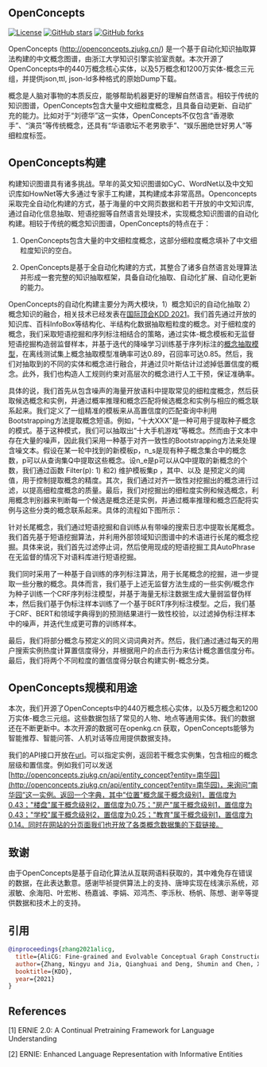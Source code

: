 ## OpenConcepts

[![License](https://img.shields.io/github/license/OpenKG-ORG/OpenConcepts?style=flat-square)](https://github.com/OpenKG-ORG/OpenConcepts/blob/master/LICENSE)
[![GitHub stars](https://img.shields.io/github/stars/OpenKG-ORG/OpenConcepts?style=flat-square)](https://github.com/OpenKG-ORG/OpenConcepts/stargazers)
[![GitHub forks](https://img.shields.io/github/forks/OpenKG-ORG/OpenConcepts?style=flat-square&color=blueviolet)](https://github.com/OpenKG-ORG/OpenConcepts/network/members)

OpenConcepts (http://openconcepts.zjukg.cn/) 是一个基于自动化知识抽取算法构建的中文概念图谱，由浙江大学知识引擎实验室贡献。本次开源了OpenConcepts中的440万概念核心实体，以及5万概念和1200万实体-概念三元组，并提供json,ttl, json-ld多种格式的原始Dump下载。

概念是人脑对事物的本质反应，能够帮助机器更好的理解自然语言。相较于传统的知识图谱，OpenConcepts包含大量中文细粒度概念，且具备自动更新、自动扩充的能力。比如对于“刘德华”这一实体，OpenConcepts不仅包含“香港歌手”、“演员”等传统概念，还具有“华语歌坛不老男歌手”、“娱乐圈绝世好男人”等细粒度标签。

## OpenConcepts构建

构建知识图谱具有诸多挑战。早年的英文知识图谱如CyC、WordNet以及中文知识库如HowNet等大多通过专家手工构建，其构建成本非常高昂。Openconcepts采取完全自动化构建的方式，基于海量的中文网页数据和若干开放的中文知识库,通过自动化信息抽取、短语挖掘等自然语言处理技术，实现概念知识图谱的自动化构建。相较于传统的概念知识图谱，OpenConcepts的特点在于：

1. OpenConcepts包含大量的中文细粒度概念，这部分细粒度概念填补了中文细粒度知识的空白。

2. OpenConcepts是基于全自动化构建的方式，其整合了诸多自然语言处理算法并形成一套完整的知识抽取框架，具备自动化抽取、自动化扩展、自动化更新的能力。

OpenConcepts的自动化构建主要分为两大模块，1）概念知识的自动化抽取 2） 概念知识的融合，相关技术已经发表在[国际顶会KDD 2021](https://mp.weixin.qq.com/s?__biz=MzIwMTc4ODE0Mw==&mid=2247530031&idx=1&sn=8628218cbf4386a2ff667305d3d8d3cd&scene=21#wechat_redirect)。我们首先通过开放的知识库、百科InfoBox等结构化、半结构化数据抽取粗粒度的概念。对于细粒度的概念，我们采取短语挖掘和序列标注相结合的策略，通过实体-概念模板和无监督短语挖掘构造弱监督样本，并基于迭代的降噪学习训练基于序列标注的[概念抽取模型](http://openconcepts.openkg.cn/concept_extract_page)，在离线测试集上概念抽取模型准确率可达0.89，召回率可达0.85。然后，我们对抽取到的不同的实体和概念进行融合，并通过贝叶斯估计过滤掉低置信度的概念。此外，我们也构造人工规则约束对高层次的概念进行人工干预，保证准确率。


具体的说，我们首先从包含噪声的海量开放语料中提取常见的细粒度概念，然后获取候选概念和实例，并通过概率推理和概念匹配将候选概念和实例与相应的概念联系起来。我们定义了一组精准的模板来从高置信度的匹配查询中利用Bootstrapping方法提取概念短语。例如，“十大XXX”是一种可用于提取种子概念的模式。基于这种模式，我们可以抽取出“十大手机游戏”等概念。然而由于文本中存在大量的噪声，因此我们采用一种基于对齐一致性的Bootstrapping方法来处理含噪文本。假设在某一轮中找到的新模板p，n_s是现有种子概念集合中的概念数，p可以从查询集Q中提取这些概念。设n_e是p可以从Q中提取的新概念的个数，我们通过函数 Filter(p): 1) 和2)  维护模板集p ，其中、以及 是预定义的阈值，用于控制提取概念的精度。其次，我们通过对齐一致性对挖掘出的概念进行过滤，以提高细粒度概念的质量。最后，我们对挖掘出的细粒度实例和候选概念，利用概念判别器来判断每一个候选是概念还是实例，并通过概率推理和概念匹配将实例与这些分类的概念联系起来。具体的流程如下图所示：


针对长尾概念，我们通过短语挖掘和自训练从有带噪的搜索日志中提取长尾概念。我们首先基于短语挖掘算法，并利用外部领域知识图谱中的术语进行长尾的概念挖掘。具体来说，我们首先过滤停止词，然后使用现成的短语挖掘工具AutoPhrase在无监督的情况下对语料库进行短语挖掘。

我们同时采用了一种基于自训练的序列标注算法，用于长尾概念的挖掘，进一步提取一些分散的概念。具体而言，我们基于上述无监督方法生成的一些实例/概念作为种子训练一个CRF序列标注模型，并基于海量无标注数据生成大量弱监督伪样本，然后我们基于伪标注样本训练了一个基于BERT序列标注模型。之后，我们基于CRF、BERT和领域字典得到的预测结果进行一致性校验，以过滤掉伪标注样本中的噪声，并迭代生成更可靠的训练样本。

最后，我们将部分概念与预定义的同义词词典对齐。然后，我们通过通过每天的用户搜索实例热度计算置信度得分，并根据用户的点击行为来估计概念置信度分布。最后，我们将两个不同粒度的置信度得分联合构建实例-概念分类。


## OpenConcepts规模和用途

 本次，我们开源了OpenConcepts中的440万概念核心实体，以及5万概念和1200万实体-概念三元组。这些数据包括了常见的人物、地点等通用实体。我们的数据还在不断更新中。本次开源的数据可在openkg.cn 获取，OpenConcepts能够为智能推荐、智能问答、人机对话等应用提供数据支持。


我们的API接口开放在[url](http://openconcepts.zjukg.cn/api_page)。可以指定实例，返回若干概念实例集，包含相应的概念层级和置信度。例如我们可以发送[http://openconcepts.zjukg.cn/api/entity_concept?entity=南华园](http://openconcepts.zjukg.cn/api/entity_concept?entity=南华园)，来询问“南华园”这一实例。返回一个字典，其中"位置"概念属于概念级别1，置信度为0.43；"楼盘"属于概念级别2，置信度为0.75；"房产"属于概念级别1，置信度为0.43；"学校"属于概念级别2，置信度为0.25；"教育"属于概念级别1，置信度为0.14。同时在网站的分页面我们也开放了各类概念数据集的下载链接。


## 致谢


由于OpenConcepts是基于自动化算法从互联网语料获取的，其中难免存在错误的数据，在此表达歉意。感谢毕祯提供算法上的支持、唐坤实现在线演示系统，邓淑敏、余海阳、叶宏彬、杨嘉诚、李娟、邓鸿杰、李泺秋、杨帆、陈想、谢辛等提供数据和技术上的支持。

## 引用

```bibtex
@inproceedings{zhang2021alicg,
  title={AliCG: Fine-grained and Evolvable Conceptual Graph Construction for Semantic Search at Alibaba},
  author={Zhang, Ningyu and Jia, Qianghuai and Deng, Shumin and Chen, Xiang and Ye, Hongbin and Chen, Hui and Tou, Huaixiao and Huang, Gang and Wang, Zhao and Hua, Nengwei and Chen, Huajun},
  booktitle={KDD},
  year={2021}
}
```

## References

[1] ERNIE 2.0: A Continual Pretraining Framework for Language Understanding

[2] ERNIE: Enhanced Language Representation with Informative Entities
